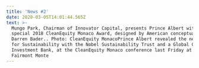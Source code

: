 ```yaml
---
title: 'News #2'
date: 2020-03-05T14:01:44.565Z
text: >-
  Mungo Park, Chairman of Innovator Capital, presents Prince Albert with a
  special 2018 CleanEquity Monaco Award, designed by American conceptual artist
  Darren Bader.. Photo: CleanEquity MonacoPrince Albert revealed the new Award
  for Sustainability with the Nobel Sustainability Trust and a Global Green
  Investment Bank, at the CleanEquity Monaco conference last Friday at the
  Fairmont Monte
---
```


